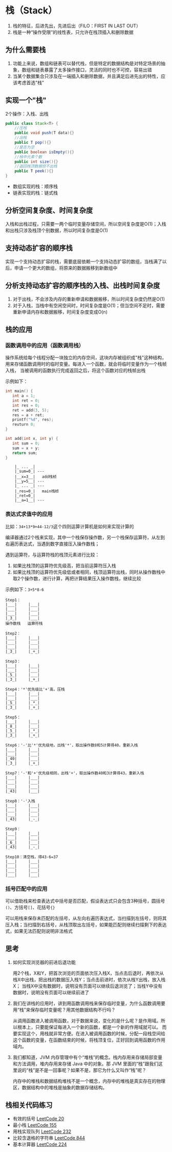 # 栈（Stack）

1. 栈的特征，后进先出，先进后出（FILO：FIRST IN LAST OUT）
2. 栈是一种“操作受限”的线性表，只允许在栈顶插入和删除数据

## 为什么需要栈

1. 功能上来说，数组和链表可以替代栈，但是特定的数据结构是对特定场景的抽象，数组和链表暴露了太多操作接口，灵活的同时也不可控，容易出错
2. 当某个数据集合只涉及在一端插入和删除数据，并且满足后进先出的特性，应该考虑首选"栈"

## 实现一个"栈"

2个操作：入栈、出栈

```java
public class Stack<T> {
    //压栈
    public void push(T data){}
    //出栈
    public T pop(){}
    //是否为空
    public boolean isEmpty(){}
    //栈中元素个数
    public int size(){}
    //返回栈顶数据但不出栈
    public T peek(){}
}
```

* 数组实现的栈：顺序栈
* 链表实现的栈：链式栈

## 分析空间复杂度、时间复杂度

入栈和出栈过程，只需要一两个临时变量存储空间，所以空间复杂度是O(1)；入栈和出栈只涉及栈顶个别数据，所以时间复杂度是O(1)

## 支持动态扩容的顺序栈

实现一个支持动态扩容的栈，需要底层依赖一个支持动态扩容的数组，当栈满了以后，申请一个更大的数组，将原来的数据搬移到新数组中

## 分析支持动态扩容的顺序栈的入栈、出栈时间复杂度

1. 对于出栈，不会涉及内存的重新申请和数据搬移，所以时间复杂度仍然是O(1)
2. 对于入栈，当栈中有空闲空间时，时间复杂度是O(1)；但当空间不足时，需要重新申请内存和数据搬移，时间复杂度变成O(n)

## 栈的应用

### 函数调用中的应用（函数调用栈）

操作系统给每个线程分配一块独立的内存空间，这块内存被组织成"栈"这种结构，用来存储函数调用时的临时变量。每进入一个函数，就会将临时变量作为一个栈帧入栈，
当被调用的函数执行完成返回之后，将这个函数对应的栈帧出栈

示例如下：

```c++
int main() {
   int a = 1; 
   int ret = 0;
   int res = 0;
   ret = add(3, 5);
   res = a + ret;
   printf("%d", res);
   reuturn 0;
}

int add(int x, int y) {
   int sum = 0;
   sum = x + y;
   return sum;
}
```

```
    |_ ... _|
    |_sum=0_| ---
    |__x=3__|   add栈桢
    |__y=5__| ---
    |_ ... _| ---
    |_res=0_|   main栈桢
    |_ret=0_|
    |__a=1__| ---   
```

### 表达式求值中的应用

比如：`34+13*9+44-12/3`这个四则运算计算机是如何来实现计算的

编译器通过2个栈来实现，其中一个栈保存操作数，另一个栈保存运算符，从左到右遍历表达式，当遇到数字直接压入操作数栈；

遇到运算符，与运算符栈的栈顶元素进行比较：

1. 如果比栈顶的运算符优先级高，把当前运算符压入栈
2. 如果比栈顶的运算符优先级低或者相同，栈顶运算符出栈，同时从操作数栈中取2个操作数，进行计算，再把计算结果压入操作数栈，继续比较

示例如下：`3+5*8-6`

```
Step1：
|___|     |___|
|___|     |___|
|___|     |___|
|_3_|     |___|
操作数栈   运算符栈

Step2：
|___|     |___|
|___|     |___|
|___|     |___|
|_3_|     |_+_|

Step3：
|___|     |___|
|___|     |___|
|_5_|     |___|
|_3_|     |_+_|

Step4：'*'优先级比'+'高，压栈
|___|     |___|
|___|     |___|
|_5_|     |_*_|
|_3_|     |_+_|

Step5：
|___|     |___|
|_8_|     |___|
|_5_|     |_*_|
|_3_|     |_+_|

Step6：'-'比'*'优先级地，出栈'*'，取出操作数8和5计算得40，重新入栈
|___|     |___|
|___|     |___|
|_40|     |___|
|_3_|     |_+_|

Step7：'-'和'+'优先级相同，出栈'+'，取出操作数40和3计算得43，重新入栈
|___|     |___|
|___|     |___|
|___|     |___|
|_43|     |___|

Step8：'-'入栈
|___|     |___|
|___|     |___|
|___|     |___|
|_43|     |_-_|

Step9：
|___|     |___|
|___|     |___|
|_6_|     |___|
|_43|     |_-_|

Step10：清空栈，得43-6=37
|___|     |___|
|___|     |___|
|___|     |___|
|___|     |___|
```

### 括号匹配中的应用

可以借助栈来检查表达式中括号是否匹配，假设表达式只会包含3种括号，圆括号`()`、方括号`[]`、花括号`{}`

可以用栈来保存未匹配的左括号，从左向右遍历表达式，当扫描到左括号，则将其压入栈；当扫描到右括号，从栈顶取出左括号，如果能匹配则继续扫描剩下的表达式，如果无法匹配则说明非法格式

## 思考

1. 如何实现浏览器的前进后退功能

    用2个栈，X和Y，把首次浏览的页面依次压入栈X，当点击后退时，再依次从栈X中出栈，把出栈的数据压入栈Y；当点击前进时，依次从栈Y出栈，放入栈X；
    当栈X中没有数据时，说明没有页面可以继续后退浏览了；当栈Y中没有数据时，说明没有页面可以继续前进了

2. 我们在讲栈的应用时，讲到用函数调用栈来保存临时变量，为什么函数调用要用“栈”来保存临时变量呢？用其他数据结构不行吗？
    
    从调用函数进入被调用函数，对于数据来说，变化的是什么呢？是作用域。所以根本上，只要能保证每进入一个新的函数，都是一个新的作用域就可以。
    而要实现这个，用栈就非常方便。在进入被调用函数的时候，分配一段栈空间给这个函数的变量，在函数结束的时候，将栈顶复位，正好回到调用函数的作用域内。

3. 我们都知道，JVM 内存管理中有个“堆栈”的概念。栈内存用来存储局部变量和方法调用，堆内存用来存储 Java 中的对象。那 JVM 里面的“栈”跟我们这里说的“栈”是不是一回事呢？如果不是，那它为什么又叫作“栈”呢？

    内存中的堆栈和数据结构堆栈不是一个概念，内存中的堆栈是真实存在的物理区，数据结构中的堆栈是抽象的数据存储结构。
    
## 栈相关代码练习

* 有效的括号 [LeetCode 20](https://leetcode-cn.com/problems/valid-parentheses/)
* 最小栈 [LeetCode 155](https://leetcode-cn.com/problems/min-stack/)
* 用栈实现队列 [LeetCode 232](https://leetcode-cn.com/problems/implement-queue-using-stacks/)
* 比较含退格的字符串 [LeetCode 844](https://leetcode-cn.com/problems/backspace-string-compare//)
* 基本计算器 [LeetCode 224](https://leetcode-cn.com/problems/basic-calculator/)
